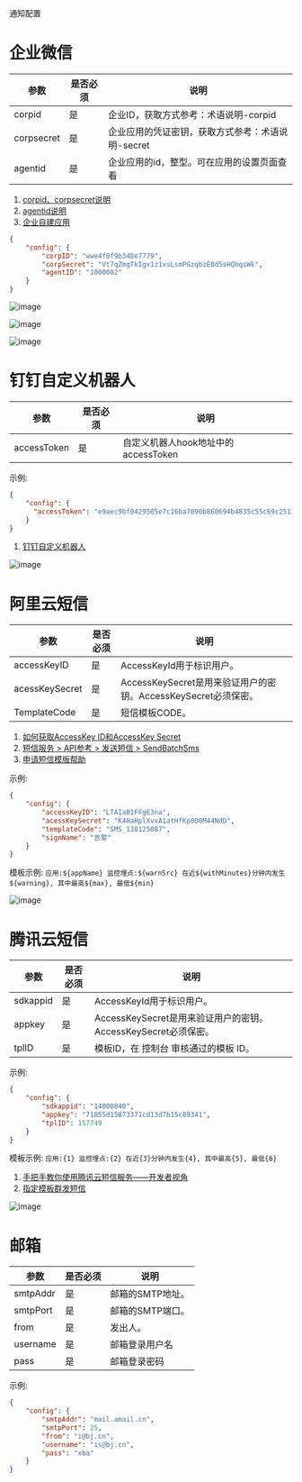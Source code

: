 通知配置

# 企业微信

参数 |是否必须 |	说明
----|--------|-----
corpid|是|企业ID，获取方式参考：术语说明-corpid
corpsecret|是|企业应用的凭证密钥，获取方式参考：术语说明-secret
agentid |	是	 |企业应用的id，整型。可在应用的设置页面查看

1. [corpid、corpsecret说明](https://work.weixin.qq.com/api/doc#90000/90135/91039)
1. [agentid说明](https://work.weixin.qq.com/api/doc#90000/90135/90250/%E6%96%87%E6%9C%AC%E6%B6%88%E6%81%AF)
1. [企业自建应用](https://open.work.weixin.qq.com/wwopen/helpguide/detail?t=selfBuildApp)

```json
{
    "config": {
        "corpID": "wwe4f0f9b348e7779",
        "corpSecret": "Vt7qZmgTkIgx1z1vsLsmPGzqbzEOd5sHQhqsWk",
        "agentID": "1000002"
    }
}
```

![image](https://user-images.githubusercontent.com/1940588/60090421-1ae9ab80-9775-11e9-8e1a-6805fb7daff5.png)

![image](https://user-images.githubusercontent.com/1940588/60089776-c134b180-9773-11e9-9e42-827ffde4af6c.png)

![image](https://user-images.githubusercontent.com/1940588/60089839-e7f2e800-9773-11e9-9b0a-4906119a2305.png)

# 钉钉自定义机器人


参数 |是否必须 |	说明
----|--------|-----
accessToken|是| 自定义机器人hook地址中的accessToken


示例:

```json
{
    "config": {
      "accessToken": "e9aec9bf0429505e7c16ba7090b860694b4835c55c69c25113bed7ab46da5"
    }
}
```

1. [钉钉自定义机器人](https://open-doc.dingtalk.com/microapp/serverapi2/qf2nxq)

![image](https://user-images.githubusercontent.com/1940588/60089297-c1807d00-9772-11e9-9ad5-11f31b9a634f.png)



# 阿里云短信

参数 |是否必须 |	说明
----|--------|-----
accessKeyID|是| AccessKeyId用于标识用户。
acessKeySecret|是| AccessKeySecret是用来验证用户的密钥。AccessKeySecret必须保密。
TemplateCode|是| 短信模板CODE。


1. [如何获取AccessKey ID和AccessKey Secret](https://help.aliyun.com/knowledge_detail/48699.html)
1. [短信服务 > API参考 > 发送短信 > SendBatchSms](https://help.aliyun.com/document_detail/102364.html?spm=a2c4g.11186623.6.615.451856e0wbes4c)
1. [申请短信模版帮助](https://help.aliyun.com/document_detail/55330.html)

示例:

```json
{
    "config": {
        "accessKeyID": "LTAIaB1FFgE3na",
        "acessKeySecret": "K4HaHplXvxA1atHfKp0O0M44NdD",
        "templateCode": "SMS_138125087",
        "signName": "告警"
    }
}
```

模板示例: `应用:${appName} 监控埋点:${warnSrc} 在近${withMinutes}分钟内发生${warning}, 其中最高${max}, 最低${min}`


![image](https://user-images.githubusercontent.com/1940588/60090827-d3afea80-9775-11e9-99a5-a42e6d9420b4.png)

# 腾讯云短信

参数 |是否必须 |	说明
----|--------|-----
sdkappid|是| AccessKeyId用于标识用户。
appkey|是| AccessKeySecret是用来验证用户的密钥。AccessKeySecret必须保密。
tplID|是| 模板ID，在 控制台 审核通过的模板 ID。

示例:

```json
{
    "config": {
        "sdkappid": "14000840",
        "appkey": "71055d15873371cd13d7b15c89341",
        "tplID": 157749
    }
}
```

模板示例: `应用:{1} 监控埋点:{2} 在近{3}分钟内发生{4}, 其中最高{5}, 最低{6}`

1. [手把手教你使用腾讯云短信服务——开发者视角](https://cloud.tencent.com/developer/article/1154647)
1. [指定模板群发短信](https://cloud.tencent.com/document/product/382/5977)


![image](https://user-images.githubusercontent.com/1940588/60091843-14a8fe80-9778-11e9-953c-039fc15263ce.png)


# 邮箱

参数 |是否必须 |	说明
----|--------|-----
smtpAddr|是| 邮箱的SMTP地址。
smtpPort|是| 邮箱的SMTP端口。
from|是| 发出人。
username|是|邮箱登录用户名
pass|是|邮箱登录密码

示例:

```json
{
    "config": {
        "smtpAddr": "mail.amail.cn",
        "smtpPort": 25,
        "from": "i@bj.cn",
        "username": "is@bj.cn",
        "pass": "xba"
    }
}
```

